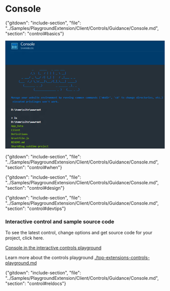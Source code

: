 ﻿# Console

{"gitdown": "include-section", "file": "../Samples/PlaygroundExtension/Client/Controls/Guidance/Console.md", "section": "control#basics"}

<!-- TODO get an IMAGE to embed here -->
![Console](../media/portalfx-controls/console-large.png)

<!-- TODO get an SAMPLE CODE to embed here -->

{"gitdown": "include-section", "file": "../Samples/PlaygroundExtension/Client/Controls/Guidance/Console.md", "section": "control#when"}

{"gitdown": "include-section", "file": "../Samples/PlaygroundExtension/Client/Controls/Guidance/Console.md", "section": "control#design"}

{"gitdown": "include-section", "file": "../Samples/PlaygroundExtension/Client/Controls/Guidance/Console.md", "section": "control#devtips"}

### Interactive control and sample source code
To see the latest control, change options and get source code for your project, click here.

<a href="https://ms.portal.azure.com/?Microsoft_Azure_Playground=true#blade/Microsoft_Azure_Playground/ControlsIndexBlade/Console_create_Playground" target="_blank">Console in the interactive controls playground</a>

Learn more about the controls playground [./top-extensions-controls-playground.md](./top-extensions-controls-playground.md)


{"gitdown": "include-section", "file": "../Samples/PlaygroundExtension/Client/Controls/Guidance/Console.md", "section": "control#reldocs"}
